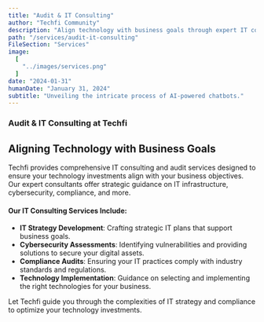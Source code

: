 ```yaml
---
title: "Audit & IT Consulting"
author: "Techfi Community"
description: "Align technology with business goals through expert IT consulting and audits."
path: "/services/audit-it-consulting"
FileSection: "Services"
image:
  [
    "../images/services.png"
  ]
date: "2024-01-31"
humanDate: "January 31, 2024"
subtitle: "Unveiling the intricate process of AI-powered chatbots."
---
```


### Audit & IT Consulting at Techfi

## Aligning Technology with Business Goals

Techfi provides comprehensive IT consulting and audit services designed to ensure your technology investments align with your business objectives. Our expert consultants offer strategic guidance on IT infrastructure, cybersecurity, compliance, and more.

#### Our IT Consulting Services Include:

- **IT Strategy Development**: Crafting strategic IT plans that support business goals.
- **Cybersecurity Assessments**: Identifying vulnerabilities and providing solutions to secure your digital assets.
- **Compliance Audits**: Ensuring your IT practices comply with industry standards and regulations.
- **Technology Implementation**: Guidance on selecting and implementing the right technologies for your business.

Let Techfi guide you through the complexities of IT strategy and compliance to optimize your technology investments.
